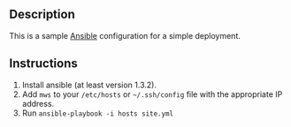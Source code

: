 ## Description

This is a sample [Ansible](http://www.ansibleworks.com/) configuration for a simple deployment.

## Instructions


1. Install ansible (at least version 1.3.2).
2. Add `mws` to your `/etc/hosts` or `~/.ssh/config` file with the appropriate IP address.
3. Run
```ansible-playbook -i hosts site.yml```
